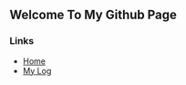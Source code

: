 ## Welcome To My Github Page
### Links ###
* [Home](https://athaqilmakarim.github.io/os212/)
* [My Log](https://athaqilmakarim.github.io/os212/mylog.txt)
